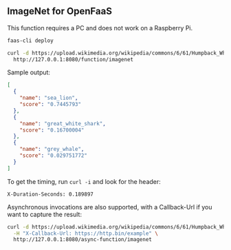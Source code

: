 ## ImageNet for OpenFaaS

This function requires a PC and does not work on a Raspberry Pi.

```bash
faas-cli deploy

curl -d https://upload.wikimedia.org/wikipedia/commons/6/61/Humpback_Whale_underwater_shot.jpg \
  http://127.0.0.1:8080/function/imagenet
```

Sample output:

```json
[                                                                                                                                              
  {                                                                                                                                            
    "name": "sea_lion",                                                                                                                        
    "score": "0.7445793"                                                                                                                       
  },                                                                                                                                           
  {                                                                                                                                            
    "name": "great_white_shark",                                                                                                               
    "score": "0.16700004"
  },
  {
    "name": "grey_whale",
    "score": "0.029751772"
  }
]
```

To get the timing, run `curl -i` and look for the header:

```
X-Duration-Seconds: 0.189897
```

Asynchronous invocations are also supported, with a Callback-Url if you want to capture the result:

```bash
curl -d https://upload.wikimedia.org/wikipedia/commons/6/61/Humpback_Whale_underwater_shot.jpg \
  -H "X-Callback-Url: https://http.bin/example" \
  http://127.0.0.1:8080/async-function/imagenet
```

